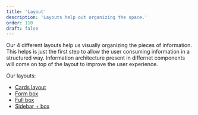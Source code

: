 ```yaml
---
title: 'Layout'
description: 'Layouts help out organizing the space.'
order: 110
draft: false
---
```


Our 4 different layouts help us visually organizing the pieces of information. This helps is just the first step to allow the user consuming information in a structured way. Information architecture present in differnet components will come on top of the layout to improve the user experience.

Our layouts:

* [Cards layout](./layout-cards)
* [Form box](./layout-form)
* [Full box](./layout-full)
* [Sidebar + box](./layout-sidebar)
